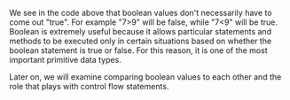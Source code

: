 We see in the code above that boolean values don't necessarily have to come out "true". For example "7>9" will be false, while "7<9" will be true. Boolean is extremely useful because it allows particular statements and methods to be executed only in certain situations based on whether the boolean statement is true or false. For this reason, it is one of the most important primitive data types.

Later on, we will examine comparing boolean values to each other and the role that plays with control flow statements.

